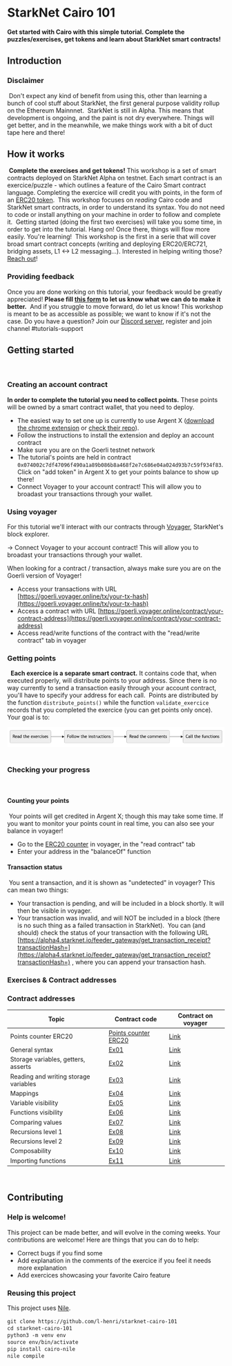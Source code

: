 # StarkNet Cairo 101
**Get started with Cairo with this simple tutorial. 
Complete the puzzles/exercises, get tokens and learn about StarkNet smart contracts!**
​
## Introduction
### Disclaimer
​
Don't expect any kind of benefit from using this, other than learning a bunch of cool stuff about StarkNet, the first general purpose validity rollup on the Ethereum Mainnnet.
​
StarkNet is still in Alpha. This means that development is ongoing, and the paint is not dry everywhere. Things will get better, and in the meanwhile, we make things work with a bit of duct tape here and there!
​
## How it works
​
**Complete the exercises and get tokens!**
This workshop is a set of smart contracts deployed on StarkNet Alpha on testnet. 
Each smart contract is an exercice/puzzle - which outlines a feature of the Cairo Smart contract language. 
Completing the exercice will credit you with points, in the form of an [ERC20 token](contracts/token/TDERC20.cairo).
​
This workshop focuses on *reading* Cairo code and StarkNet smart contracts, in order to understand its syntax. 
You do not need to code or install anything on your machine in order to follow and complete it. 
​
Getting started (doing the first two exercises) will take you some time, in order to get into the tutorial. Hang on! Once there, things will flow more easily. You're learning!
​
This workshop is the first in a serie that will cover broad smart contract concepts (writing and deploying ERC20/ERC721, bridging assets, L1 <-> L2 messaging...). 
Interested in helping writing those? [Reach out](https://twitter.com/HenriLieutaud)!
​
### Providing feedback
Once you are done working on this tutorial, your feedback would be greatly appreciated! 
**Please fill [this form](https://forms.reform.app/starkware/untitled-form-4/kaes2e) to let us know what we can do to make it better.** 
​
And if you struggle to move forward, do let us know! This workshop is meant to be as accessible as possible; we want to know if it's not the case.
​
Do you have a question? Join our [Discord server](https://discord.gg/B7PevJGCCw), register and join channel #tutorials-support
​
## Getting started
​
### Creating an account contract
**In order to complete the tutorial you need to collect points.** These points will be owned by a smart contract wallet, that you need to deploy.
-   The easiest way to set one up is currently to use Argent X ([download the chrome extension](https://chrome.google.com/webstore/detail/argent-x-starknet-wallet/dlcobpjiigpikoobohmabehhmhfoodbb/)  or  [check their repo](https://github.com/argentlabs/argent-x)).
-   Follow the instructions to install the extension and deploy an account contract
-   Make sure you are on the Goerli testnet network
-   The tutorial's points are held in contract  `0x074002c7df47096f490a1a89b086b8a468f2e7c686e04a024d93b7c59f934f83`. Click on "add token" in Argent X to get your points balance to show up there!
- Connect Voyager to your account contract! This will allow you to broadast your transactions through your wallet.
​
### Using voyager
For this tutorial we'll interact with our contracts through [Voyager](https://goerli.voyager.online/), StarkNet's block explorer. 

-> Connect Voyager to your account contract! This will allow you to broadast your transactions through your wallet.

When looking for a contract / transaction, always make sure you are on the Goerli version of Voyager!
-   Access your transactions with URL  [https://goerli.voyager.online/tx/your-tx-hash](https://goerli.voyager.online/tx/your-tx-hash)
-   Access a contract with URL  [https://goerli.voyager.online/contract/your-contract-address](https://goerli.voyager.online/contract/your-contract-address)
-   Access read/write functions of the contract with the "read/write contract" tab in voyager
​
### Getting points
​
​
**Each exercice is a separate smart contract.** It contains code that, when executed properly, will distribute points to your address. Since there is no way currently to send a transaction easily through your account contract, you'll have to specify your address for each call.
​
Points are distributed by the function `distribute_points()` while the function `validate_exercice` records that you completed the exercice (you can get points only once). Your goal is to: 

![Graph](assets/diagram.png)
​
​
​
### Checking your progress
​
#### Counting your points
​
Your points will get credited in Argent X; though this may take some time. If you want to monitor your points count in real time, you can also see your balance in voyager!
​
-   Go to the  [ERC20 counter](https://goerli.voyager.online/contract/0x074002c7df47096f490a1a89b086b8a468f2e7c686e04a024d93b7c59f934f83#readContract)  in voyager, in the "read contract" tab
-   Enter your address in the "balanceOf" function
​
#### Transaction status
​
You sent a transaction, and it is shown as "undetected" in voyager? This can mean two things:
​
-   Your transaction is pending, and will be included in a block shortly. It will then be visible in voyager.
-   Your transaction was invalid, and will NOT be included in a block (there is no such thing as a failed transaction in StarkNet).
​
You can (and should) check the status of your transaction with the following URL  [https://alpha4.starknet.io/feeder_gateway/get_transaction_receipt?transactionHash=](https://alpha4.starknet.io/feeder_gateway/get_transaction_receipt?transactionHash=)  , where you can append your transaction hash.
​
### Exercises & Contract addresses 
### Contract addresses 
|Topic|Contract code|Contract on voyager|
|---|---|---|
|Points counter ERC20|[Points counter ERC20](contracts/token/TDERC20.cairo)|[Link](https://goerli.voyager.online/contract/0x074002c7df47096f490a1a89b086b8a468f2e7c686e04a024d93b7c59f934f83)|
|General syntax|[Ex01](contracts/ex01.cairo)|[Link](https://goerli.voyager.online/contract/0x04b9b3cea3d4b21f7f272a26cf0d54f40348a9d8509f951b217e33d4e9c80af2)|
|Storage variables, getters, asserts|[Ex02](contracts/ex02.cairo)|[Link](https://goerli.voyager.online/contract/0x06511a41c0620d756ff9e3c6b27d5aea2d9b65e162abdec72c4d746c0a1aca05)|
|Reading and writing storage variables|[Ex03](contracts/ex03.cairo)|[Link](https://goerli.voyager.online/contract/0x044a68c9052a5208a46aee5d0af6f6a3e30686ab9ce3e852c4b817d0a76f2f09)|
|Mappings|[Ex04](contracts/ex04.cairo)|[Link](https://goerli.voyager.online/contract/0x04e701814214c5d82215a134c31029986b0d05a2592c0c977fe2330263dc7304)|
|Variable visibility|[Ex05](contracts/ex05.cairo)|[Link](https://goerli.voyager.online/contract/0x01e7285636d7d147df6e2eacb044611e13ce79048c4ac21d0209c8c923108975)|
|Functions visibility|[Ex06](contracts/ex06.cairo)|[Link](https://goerli.voyager.online/contract/0x02abaa69541bd4630225cd69fa87d08a6e8fb80f4c7c2e8d3568fa59e71eec26)|
|Comparing values|[Ex07](contracts/ex07.cairo)|[Link](https://goerli.voyager.online/contract/0x07d9f4f818592b7a97f2c7e5915733ed022f96313cb61bde2c27a9fbd729a5a4)|
|Recursions level 1|[Ex08](contracts/ex08.cairo)|[Link](https://goerli.voyager.online/contract/0x072d42eb599c9ec14d1f7209223226cb1436898c6930480c6a2f6998c6ceb9fe)|
|Recursions level 2|[Ex09](contracts/ex09.cairo)|[Link](https://goerli.voyager.online/contract/0x035203b6c0b68ef87127a7d77f36de4279ceb79ea2d8099f854f51fc28074de4)|
|Composability|[Ex10](contracts/ex10.cairo)|[Link](https://goerli.voyager.online/contract/0x071e59fbd7e724b94ad1f6d4bba1ff7161a834c6b19c4b88719ad640d5a6105c)|
|Importing functions|[Ex11](contracts/ex11.cairo)|[Link](https://goerli.voyager.online/contract/0x06e124eba8dcf1ebe207d6adb366193511373801b49742b39ace5c868b795e68)|

​
​
## Contributing
### Help is welcome!
This project can be made better, and will evolve in the coming weeks. Your contributions are welcome! Here are things that you can do to help:
- Correct bugs if you find some
- Add explanation in the comments of the exercice if you feel it needs more explanation
- Add exercices showcasing your favorite Cairo feature
​
### Reusing this project
This project uses [Nile](https://github.com/OpenZeppelin/nile).
```
git clone https://github.com/l-henri/starknet-cairo-101
cd starknet-cairo-101
python3 -m venv env
source env/bin/activate
pip install cairo-nile
nile compile
```
